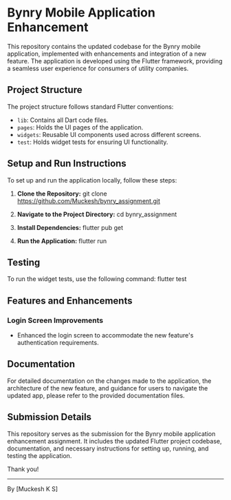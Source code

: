 # Bynry Mobile Application Enhancement

This repository contains the updated codebase for the Bynry mobile application, implemented with enhancements and integration of a new feature. The application is developed using the Flutter framework, providing a seamless user experience for consumers of utility companies.

## Project Structure

The project structure follows standard Flutter conventions:

- `lib`: Contains all Dart code files.
- `pages`: Holds the UI pages of the application.
- `widgets`: Reusable UI components used across different screens.
- `test`: Holds widget tests for ensuring UI functionality.

## Setup and Run Instructions

To set up and run the application locally, follow these steps:

1. **Clone the Repository:**
   git clone https://github.com/Muckesh/bynry_assignment.git

2. **Navigate to the Project Directory:**
   cd bynry_assignment

3. **Install Dependencies:**
   flutter pub get

4. **Run the Application:**
   flutter run

## Testing

To run the widget tests, use the following command:
flutter test

## Features and Enhancements

### Login Screen Improvements

- Enhanced the login screen to accommodate the new feature's authentication requirements.

## Documentation

For detailed documentation on the changes made to the application, the architecture of the new feature, and guidance for users to navigate the updated app, please refer to the provided documentation files.

## Submission Details

This repository serves as the submission for the Bynry mobile application enhancement assignment. It includes the updated Flutter project codebase, documentation, and necessary instructions for setting up, running, and testing the application.

Thank you!

---

By [Muckesh K S]
